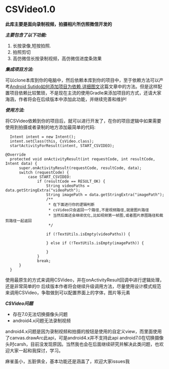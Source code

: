 # CSVideo1.0

**此库主要是面向录制视频，拍摄相片所仿照微信开发的**

***主要包含了以下功能:***
 1. 长按录像,短按拍照.
 2. 拍照剪切
 3. 高仿微信长按录制视频，高仿微信进度条效果

***集成项目方法:***

可以clone本库到你的电脑中，然后依赖本库到你的项目中，至于依赖方法可以产考[Android Sutido如何添加项目为依赖,详细图文](http://www.jianshu.com/p/18f8e2e124d1)这篇文章中的方法。但是这样配置项目依赖比较繁琐，不是现在主流的使用Gradle来添加项目的方式，还请大家海涵，作者将会在后续版本中添加此功能，并继续完善和维护!

***使用方法:***

将CSVideo依赖到你的项目后，就可以进行开发了，在你的项目逻辑中如果需要使用到拍摄或者录制的地方添加最简单的代码:
```
  Intent intent = new Intent();
  intent.setClass(this, CsVideo.class);
  startActivityForResult(intent, START_CSVIDEO);
```

```
@Override
  protected void onActivityResult(int requestCode, int resultCode, Intent data) {
      super.onActivityResult(requestCode, resultCode, data);
      switch (requestCode) {
          case START_CSVIDEO:
              if (resultCode == RESULT_OK) {
                  String videoPaths = data.getStringExtra("videoPath");
                  String imagePath = data.getStringExtra("imagePath");
                  /**
                   * 在下面进行你的逻辑判断
                   * csVideo只会返回一个路径,不是视频路径,就是图片路径
                   * 当然后面还会继续优化,比如视频第一帧图,或者图片原图路径和裁剪路径一起返回
                   */

                  if (!TextUtils.isEmpty(videoPaths)) {

                  } else if (!TextUtils.isEmpty(imagePath)) {

                  }
              }
              break;
      }
  }
```

使用最原生的方式来调用CSVideo，并在onActivityResult回调中进行逻辑处理，还是非常简单的🤓
后续版本作者将会继续升级调用方法，尽量使用设计模式规范来调用CSVideo，争取做到可以配置界面上的字体，图片等元素

***CSVideo问题***
 - 存在7.0无法切换摄像头问题
 - android4.x问题无法录制视频

android4.x问题是因为录制视频和拍摄的按钮是使用的自定义view，而里面使用了canvas.drawArc此api，可是android4.x并不支持此api
android7.0在切换摄像头时carsh，目前没发现原因。当然我也会在后面继续研究并解决此类问题，也欢迎大家一起和我探讨，学习。

麻雀虽小，五脏俱全，基本功能还是涵盖了，欢迎大家issues我


  
